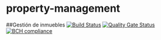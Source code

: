 # property-management
##Gestión de inmuebles 
[![Build Status](https://travis-ci.com/Sip-informatica/property-management.svg?branch=develop)](https://travis-ci.com/Sip-informatica/property-management)
[![Quality Gate Status](https://sonarcloud.io/api/project_badges/measure?project=es.sip-informatica%3Aproperty-management&metric=alert_status)](https://sonarcloud.io/dashboard?id=es.sip-informatica%3Aproperty-management)
[![BCH compliance](https://bettercodehub.com/edge/badge/Sip-informatica/property-management?branch=develop)](https://bettercodehub.com/)